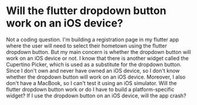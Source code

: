 
# Will the flutter dropdown button work on an iOS device?

Not a coding question. I'm building a registration page in my flutter app where the user will need to select their hometown using the flutter dropdown button. But my main concern is whether the dropdown button will work on an iOS device or not. I know that there is another widget called the Cupertino Picker, which is used as a substitute for the dropdown button. Since I don't own and never have owned an iOS device, so I don't know whether the dropdown button will work on an iOS device. Moreover, I also don't have a MacBook, so I can't test it using an iOS simulator.
Will the flutter dropdown button work or do I have to build a platform-specific widget? If I use the dropdown button on an iOS device, will the app crash?

        